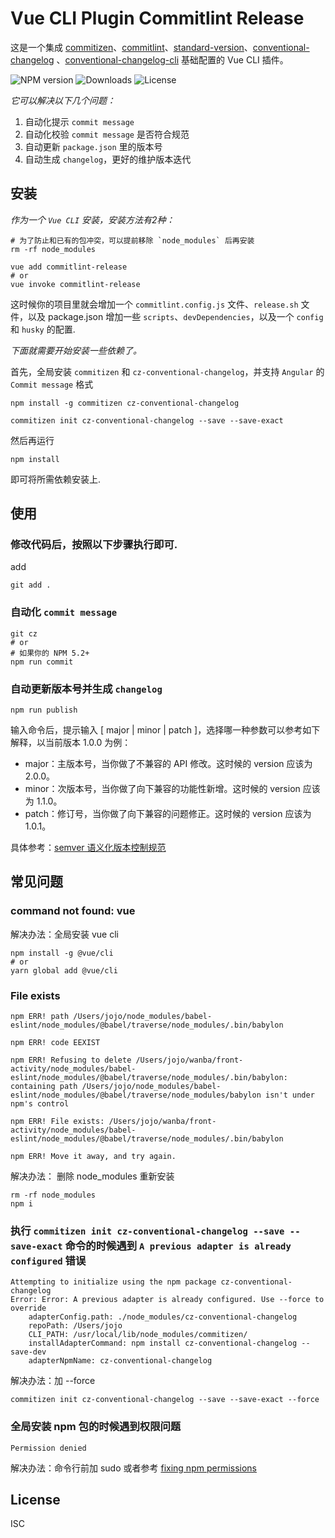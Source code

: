 # Vue CLI Plugin Commitlint Release

这是一个集成 [commitizen](https://www.npmjs.com/package/commitizen)、[commitlint](https://github.com/conventional-changelog/commitlint)、[standard-version](https://www.npmjs.com/package/standard-version)、[conventional-changelog](https://www.npmjs.com/package/conventional-changelog) 、[conventional-changelog-cli](https://www.npmjs.com/package/conventional-changelog-cli) 基础配置的 Vue CLI 插件。

![NPM version](https://img.shields.io/npm/v/vue-cli-plugin-commitlint-release)
![Downloads](https://img.shields.io/npm/dw/vue-cli-plugin-commitlint-release)
![License](https://img.shields.io/npm/l/vue-cli-plugin-commitlint-release)

_它可以解决以下几个问题：_

1. 自动化提示 `commit message`
2. 自动化校验 `commit message` 是否符合规范
3. 自动更新 `package.json` 里的版本号
4. 自动生成 `changelog`，更好的维护版本迭代


## 安装

_作为一个 `Vue CLI` 安装，安装方法有2种：_

```
# 为了防止和已有的包冲突，可以提前移除 `node_modules` 后再安装
rm -rf node_modules

vue add commitlint-release
# or
vue invoke commitlint-release
```

这时候你的项目里就会增加一个    `commitlint.config.js` 文件、`release.sh` 文件，以及 package.json 增加一些 `scripts`、`devDependencies`，以及一个 `config` 和 `husky` 的配置.

_下面就需要开始安装一些依赖了。_

首先，全局安装 `commitizen` 和 `cz-conventional-changelog`，并支持 `Angular` 的 `Commit message` 格式

```
npm install -g commitizen cz-conventional-changelog

commitizen init cz-conventional-changelog --save --save-exact
```

然后再运行

```
npm install
```

即可将所需依赖安装上.


## 使用

### 修改代码后，按照以下步骤执行即可.

add 
   
```
git add .
```

### 自动化 `commit message`
```
git cz
# or
# 如果你的 NPM 5.2+ 
npm run commit
```

### 自动更新版本号并生成 `changelog`

```
npm run publish
```

输入命令后，提示输入 [ major | minor | patch ]，选择哪一种参数可以参考如下解释，以当前版本 1.0.0 为例：

- major：主版本号，当你做了不兼容的 API 修改。这时候的 version 应该为 2.0.0。
- minor：次版本号，当你做了向下兼容的功能性新增。这时候的 version 应该为 1.1.0。
- patch：修订号，当你做了向下兼容的问题修正。这时候的 version 应该为 1.0.1。

具体参考：[semver 语义化版本控制规范](https://semver.org/lang/zh-CN/)

## 常见问题

### command not found: vue

解决办法：全局安装 vue cli

```
npm install -g @vue/cli
# or
yarn global add @vue/cli
```

### File exists
```
npm ERR! path /Users/jojo/node_modules/babel-eslint/node_modules/@babel/traverse/node_modules/.bin/babylon

npm ERR! code EEXIST

npm ERR! Refusing to delete /Users/jojo/wanba/front-activity/node_modules/babel-eslint/node_modules/@babel/traverse/node_modules/.bin/babylon: containing path /Users/jojo/node_modules/babel-eslint/node_modules/@babel/traverse/node_modules/babylon isn't under npm's control

npm ERR! File exists: /Users/jojo/wanba/front-activity/node_modules/babel-eslint/node_modules/@babel/traverse/node_modules/.bin/babylon

npm ERR! Move it away, and try again.
```
解决办法：
删除 node_modules 重新安装
```
rm -rf node_modules
npm i
```

### 执行 `commitizen init cz-conventional-changelog --save --save-exact` 命令的时候遇到 `A previous adapter is already configured` 错误

```
Attempting to initialize using the npm package cz-conventional-changelog
Error: Error: A previous adapter is already configured. Use --force to override
    adapterConfig.path: ./node_modules/cz-conventional-changelog
    repoPath: /Users/jojo
    CLI_PATH: /usr/local/lib/node_modules/commitizen/
    installAdapterCommand: npm install cz-conventional-changelog --save-dev
    adapterNpmName: cz-conventional-changelog
```
解决办法：加 --force

```
commitizen init cz-conventional-changelog --save --save-exact --force
```

### 全局安装 npm 包的时候遇到权限问题
```
Permission denied
```

解决办法：命令行前加 sudo 或者参考 [fixing npm permissions](https://docs.npmjs.com/resolving-eacces-permissions-errors-when-installing-packages-globally)


## License

ISC
